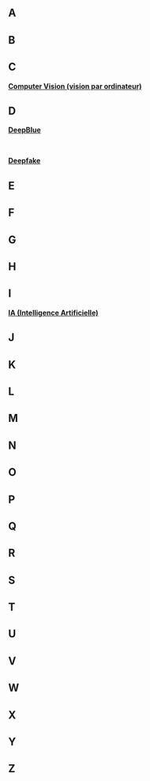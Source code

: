 ## A

## B

## C

[**Computer Vision (vision par ordinateur)**](/Glossaire/C/computervision.md)

## D

[**DeepBlue**](/Glossaire/D/deepblue.md)

<br>

[**Deepfake**](/Glossaire/D/deepfake.md)

## E

## F

## G

## H

## I

[**IA (Intelligence Artificielle)**](/Glossaire/I/ia.md)

## J

## K

## L

## M

## N

## O

## P

## Q

## R

## S

## T

## U

## V

## W

## X

## Y

## Z
